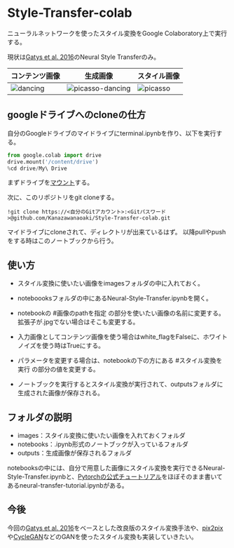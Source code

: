 # Style-Transfer-colab

ニューラルネットワークを使ったスタイル変換をGoogle Colaboratory上で実行する。  

現状は[Gatys et al. 2016](https://www.cv-foundation.org/openaccess/content_cvpr_2016/papers/Gatys_Image_Style_Transfer_CVPR_2016_paper.pdf)のNeural Style Transferのみ。

|コンテンツ画像|生成画像|スタイル画像|
|---|---|---|
|![dancing](https://user-images.githubusercontent.com/38127823/78241990-3fe92700-751c-11ea-868c-3c4ed7d6e0a0.jpg)|![picasso-dancing](https://user-images.githubusercontent.com/38127823/78242047-52fbf700-751c-11ea-9537-dccdb97d8fc7.jpg)|![picasso](https://user-images.githubusercontent.com/38127823/78242020-48d9f880-751c-11ea-9ac8-8a3244aef427.jpg)|



## googleドライブへのcloneの仕方

自分のGoogleドライブのマイドライブにterminal.ipynbを作り、以下を実行する。

```Python
from google.colab import drive
drive.mount('/content/drive')
%cd drive/My\ Drive
```
まずドライブを[マウント](https://qiita.com/asakuraTsukazaki/items/e7eb1f0c43be1e0231c6)する。　　

次に、このリポジトリをgit cloneする。
```
!git clone https://<自分のGitアカウント>:<Gitパスワード>@github.com/Kanazawanaoaki/Style-Transfer-colab.git
```
マイドライブにcloneされて、ディレクトリが出来ているはず。 以降pullやpushをする時はこのノートブックから行う。



## 使い方
- スタイル変換に使いたい画像をimagesフォルダの中に入れておく。  
- noteboooksフォルダの中にあるNeural-Style-Transfer.ipynbを開く。  

- notebookの #画像のpathを指定 の部分を使いたい画像の名前に変更する。拡張子が.jpgでない場合はそこも変更する。  
- 入力画像としてコンテンツ画像を使う場合はwhite_flagをFalseに、ホワイトノイズを使う時はTrueにする。  

- パラメータを変更する場合は、notebookの下の方にある #スタイル変換を実行 の部分の値を変更する。  
- ノートブックを実行するとスタイル変換が実行されて、outputsフォルダに生成された画像が保存される。  



## フォルダの説明
- images：スタイル変換に使いたい画像を入れておくフォルダ  
- notebooks：.ipynb形式のノートブックが入っているフォルダ 
- outputs：生成画像が保存されるフォルダ

notebooksの中には、自分で用意した画像にスタイル変換を実行できるNeural-Style-Transfer.ipynbと、[Pytorchの公式チュートリアル](https://pytorch.org/tutorials/advanced/neural_style_tutorial.html)をほぼそのまま書いてあるneural-transfer-tutorial.ipynbがある。  



## 今後
今回の[Gatys et al. 2016](https://www.cv-foundation.org/openaccess/content_cvpr_2016/papers/Gatys_Image_Style_Transfer_CVPR_2016_paper.pdf)をベースとした改良版のスタイル変換手法や、[pix2pix](https://arxiv.org/abs/1611.07004)や[CycleGAN](https://arxiv.org/abs/1703.10593)などのGANを使ったスタイル変換も実装していきたい。
